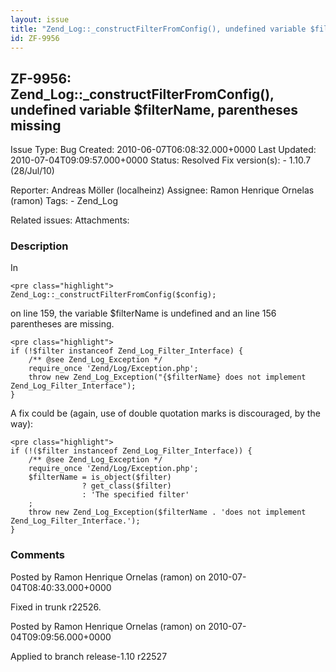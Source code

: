```yaml
---
layout: issue
title: "Zend_Log::_constructFilterFromConfig(), undefined variable $filterName, parentheses missing"
id: ZF-9956
---
```


ZF-9956: Zend\_Log::\_constructFilterFromConfig(), undefined variable $filterName, parentheses missing
------------------------------------------------------------------------------------------------------

 Issue Type: Bug Created: 2010-06-07T06:08:32.000+0000 Last Updated: 2010-07-04T09:09:57.000+0000 Status: Resolved Fix version(s): - 1.10.7 (28/Jul/10)
 
 Reporter:  Andreas Möller (localheinz)  Assignee:  Ramon Henrique Ornelas (ramon)  Tags: - Zend\_Log
 
 Related issues: 
 Attachments: 
### Description

In

 
    <pre class="highlight">
    Zend_Log::_constructFilterFromConfig($config);


on line 159, the variable $filterName is undefined and an line 156 parentheses are missing.

 
    <pre class="highlight">
    if (!$filter instanceof Zend_Log_Filter_Interface) {
        /** @see Zend_Log_Exception */
        require_once 'Zend/Log/Exception.php';
        throw new Zend_Log_Exception("{$filterName} does not implement Zend_Log_Filter_Interface");
    }


A fix could be (again, use of double quotation marks is discouraged, by the way):

 
    <pre class="highlight">
    if (!($filter instanceof Zend_Log_Filter_Interface)) {
        /** @see Zend_Log_Exception */
        require_once 'Zend/Log/Exception.php';
        $filterName = is_object($filter)
                    ? get_class($filter)
                    : 'The specified filter'
        ;
        throw new Zend_Log_Exception($filterName . 'does not implement Zend_Log_Filter_Interface.');
    }


 

 

### Comments

Posted by Ramon Henrique Ornelas (ramon) on 2010-07-04T08:40:33.000+0000

Fixed in trunk r22526.

 

 

Posted by Ramon Henrique Ornelas (ramon) on 2010-07-04T09:09:56.000+0000

Applied to branch release-1.10 r22527

 

 